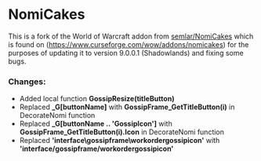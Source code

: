 # NomiCakes
This is a fork of the World of Warcraft addon from [semlar/NomiCakes](https://pages.github.com/semlar/NomiCakes) which is found on (https://www.curseforge.com/wow/addons/nomicakes) for the purposes of updating it to version 9.0.0.1 (Shadowlands) and fixing some bugs.

### Changes:
- Added local function **GossipResize(titleButton)**
- Replaced **_G[buttonName]** with **GossipFrame_GetTitleButton(i)** in DecorateNomi function
- Replaced **_G[buttonName .. 'GossipIcon']** with **GossipFrame_GetTitleButton(i).Icon** in DecorateNomi function
- Replaced **'interface\\gossipframe\\workordergossipicon'** with **'interface/gossipframe/workordergossipicon'**
